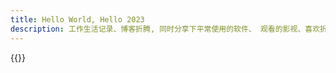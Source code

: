 ```yaml
---
title: Hello World, Hello 2023
description: 工作生活记录、博客折腾, 同时分享下平常使用的软件、 观看的影视、喜欢折腾的物品等~~
---
```

<div class="photo-home" view-image>
<script src="js/photo.js"></script>
</div>
{{<memos>}}